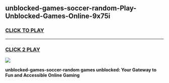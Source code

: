 
## unblocked-games-soccer-random-Play-Unblocked-Games-Online-9x75i
<h3>
<a href="https://premium76.site?title=unblocked-games-soccer-random&ref=25A">CLICK TO PLAY</a></h3>
<hr>

<h3>
<a href="https://premium76.site?title=unblocked-games-soccer-random&ref=25A">CLICK 2 PLAY</a>
  
</h3>

<a href="https://premium76.site?title=unblocked-games-soccer-random&ref=25A"><img src="https://clearcache.store/games.png"></a>


**unblocked-games-soccer-random games unblocked: Your Gateway to Fun and Accessible Online Gaming**
